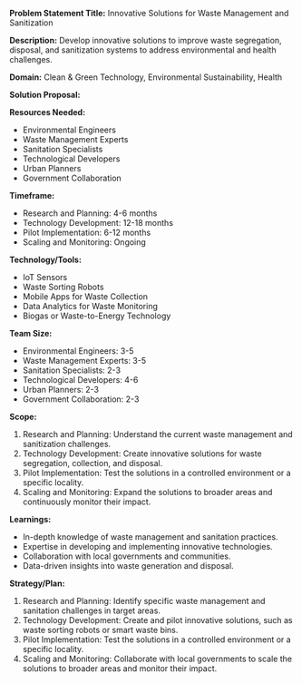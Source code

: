 **Problem Statement Title:** Innovative Solutions for Waste Management and Sanitization

**Description:** Develop innovative solutions to improve waste segregation, disposal, and sanitization systems to address environmental and health challenges.

**Domain:** Clean & Green Technology, Environmental Sustainability, Health

**Solution Proposal:**

**Resources Needed:**
- Environmental Engineers
- Waste Management Experts
- Sanitation Specialists
- Technological Developers
- Urban Planners
- Government Collaboration

**Timeframe:**
- Research and Planning: 4-6 months
- Technology Development: 12-18 months
- Pilot Implementation: 6-12 months
- Scaling and Monitoring: Ongoing

**Technology/Tools:**
- IoT Sensors
- Waste Sorting Robots
- Mobile Apps for Waste Collection
- Data Analytics for Waste Monitoring
- Biogas or Waste-to-Energy Technology

**Team Size:**
- Environmental Engineers: 3-5
- Waste Management Experts: 3-5
- Sanitation Specialists: 2-3
- Technological Developers: 4-6
- Urban Planners: 2-3
- Government Collaboration: 2-3

**Scope:**
1. Research and Planning: Understand the current waste management and sanitization challenges.
2. Technology Development: Create innovative solutions for waste segregation, collection, and disposal.
3. Pilot Implementation: Test the solutions in a controlled environment or a specific locality.
4. Scaling and Monitoring: Expand the solutions to broader areas and continuously monitor their impact.

**Learnings:**
- In-depth knowledge of waste management and sanitation practices.
- Expertise in developing and implementing innovative technologies.
- Collaboration with local governments and communities.
- Data-driven insights into waste generation and disposal.

**Strategy/Plan:**
1. Research and Planning: Identify specific waste management and sanitation challenges in target areas.
2. Technology Development: Create and pilot innovative solutions, such as waste sorting robots or smart waste bins.
3. Pilot Implementation: Test the solutions in a controlled environment or a specific locality.
4. Scaling and Monitoring: Collaborate with local governments to scale the solutions to broader areas and monitor their impact.